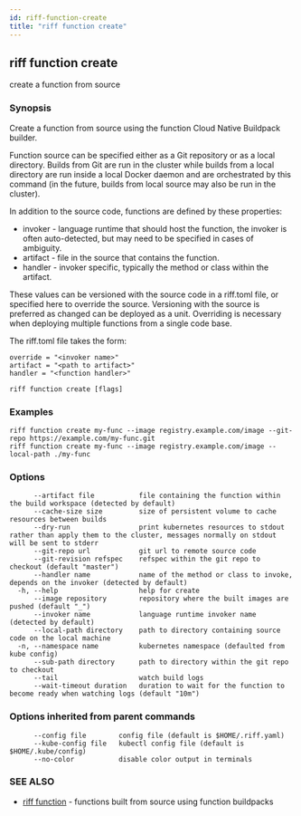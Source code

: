 ```yaml
---
id: riff-function-create
title: "riff function create"
---
```

## riff function create

create a function from source

### Synopsis

Create a function from source using the function Cloud Native Buildpack builder.

Function source can be specified either as a Git repository or as a local
directory. Builds from Git are run in the cluster while builds from a local
directory are run inside a local Docker daemon and are orchestrated by this
command (in the future, builds from local source may also be run in the
cluster).

In addition to the source code, functions are defined by these properties:

- invoker - language runtime that should host the function, the invoker is often
    auto-detected, but may need to be specified in cases of ambiguity.
- artifact - file in the source that contains the function.
- handler - invoker specific, typically the method or class within the artifact.

These values can be versioned with the source code in a riff.toml file, or
specified here to override the source. Versioning with the source is preferred
as changed can be deployed as a unit. Overriding is necessary when deploying
multiple functions from a single code base.

The riff.toml file takes the form:

    override = "<invoker name>"
	artifact = "<path to artifact>"
	handler = "<function handler>"

```
riff function create [flags]
```

### Examples

```
riff function create my-func --image registry.example.com/image --git-repo https://example.com/my-func.git
riff function create my-func --image registry.example.com/image --local-path ./my-func
```

### Options

```
      --artifact file           file containing the function within the build workspace (detected by default)
      --cache-size size         size of persistent volume to cache resources between builds
      --dry-run                 print kubernetes resources to stdout rather than apply them to the cluster, messages normally on stdout will be sent to stderr
      --git-repo url            git url to remote source code
      --git-revision refspec    refspec within the git repo to checkout (default "master")
      --handler name            name of the method or class to invoke, depends on the invoker (detected by default)
  -h, --help                    help for create
      --image repository        repository where the built images are pushed (default "_")
      --invoker name            language runtime invoker name (detected by default)
      --local-path directory    path to directory containing source code on the local machine
  -n, --namespace name          kubernetes namespace (defaulted from kube config)
      --sub-path directory      path to directory within the git repo to checkout
      --tail                    watch build logs
      --wait-timeout duration   duration to wait for the function to become ready when watching logs (default "10m")
```

### Options inherited from parent commands

```
      --config file        config file (default is $HOME/.riff.yaml)
      --kube-config file   kubectl config file (default is $HOME/.kube/config)
      --no-color           disable color output in terminals
```

### SEE ALSO

* [riff function](riff_function.md)	 - functions built from source using function buildpacks

